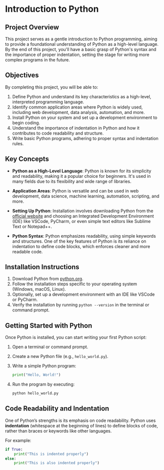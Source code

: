 # Introduction to Python

## Project Overview
This project serves as a gentle introduction to Python programming, aiming to provide a foundational understanding of Python as a high-level language. By the end of this project, you'll have a basic grasp of Python's syntax and the importance of proper indentation, setting the stage for writing more complex programs in the future.

## Objectives
By completing this project, you will be able to:
1. Define Python and understand its key characteristics as a high-level, interpreted programming language.
2. Identify common application areas where Python is widely used, including web development, data analysis, automation, and more.
3. Install Python on your system and set up a development environment to begin coding.
4. Understand the importance of indentation in Python and how it contributes to code readability and structure.
5. Write basic Python programs, adhering to proper syntax and indentation rules.

## Key Concepts
- **Python as a High-Level Language**: Python is known for its simplicity and readability, making it a popular choice for beginners. It's used in many fields due to its flexibility and wide range of libraries.
  
- **Application Areas**: Python is versatile and can be used in web development, data science, machine learning, automation, scripting, and more.

- **Setting Up Python**: Installation involves downloading Python from the [official website](https://www.python.org) and choosing an Integrated Development Environment (IDE) like VSCode, PyCharm, or even simple text editors like Sublime Text or Notepad++.

- **Python Syntax**: Python emphasizes readability, using simple keywords and structures. One of the key features of Python is its reliance on indentation to define code blocks, which enforces cleaner and more readable code.

## Installation Instructions
1. Download Python from [python.org](https://www.python.org/downloads/).
2. Follow the installation steps specific to your operating system (Windows, macOS, Linux).
3. Optionally, set up a development environment with an IDE like VSCode or PyCharm.
4. Verify the installation by running `python --version` in the terminal or command prompt.

## Getting Started with Python
Once Python is installed, you can start writing your first Python script:

1. Open a terminal or command prompt.
2. Create a new Python file (e.g., `hello_world.py`).
3. Write a simple Python program:

    ```python
    print("Hello, World!")
    ```

4. Run the program by executing:

    ```bash
    python hello_world.py
    ```

## Code Readability and Indentation
One of Python’s strengths is its emphasis on code readability. Python uses **indentation** (whitespace at the beginning of lines) to define blocks of code, rather than braces or keywords like other languages.

For example:

```python
if True:
    print("This is indented properly")
else:
    print("This is also indented properly")

